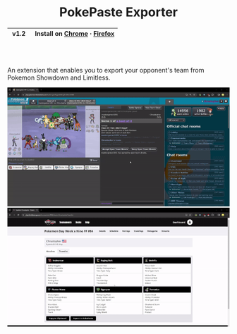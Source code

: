 <h1 align="center">
  PokePaste Exporter
</h1>

<table align="center">
  <thead>
    <tr>
      <th align="center">&nbsp;v1.2&nbsp;</th>
      <th align="center">&nbsp;Install on <a href="https://chromewebstore.google.com/detail/showdown-team-sheet-viewe/anicolngapkdmielmdncmojfbhikbhce?hl=en">Chrome</a> · <a href="https://addons.mozilla.org/en-US/firefox/addon/showdown-team-sheet-viewer/">Firefox</a></th>
    </tr>
  </thead>
</table>

<br />
<br />

An extension that enables you to export your opponent's team from Pokemon Showdown and Limitless.

![](showdowndemo.gif)
![](limitlessdemo.gif)
